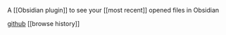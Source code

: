 A [[Obsidian plugin]] to see your [[most recent]] opened files in Obsidian

[github](https://github.com/tgrosinger/recent-files-obsidian)
[[browse history]]
